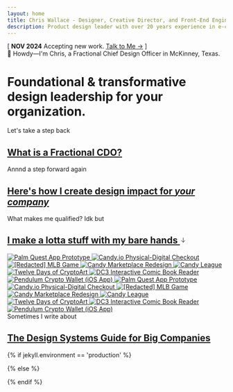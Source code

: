 ```yaml
---
layout: home
title: Chris Wallace - Designer, Creative Director, and Front-End Engineer
description: Product design leader with over 20 years experience in e-commerce, digital publishing, interactive media, and web3. Currently searching for my next long-term role.
---
```


<div class="content-container pt-6 pb-12">
  <div class="announcement fade-in-element">
    <span class="announcement__bracket">[</span> 
    <span class="announcement__content">
      <strong class="announcement__date">NOV 2024</strong> 
      <span class="announcement__text">Accepting new work.</span>
      <a class="announcement__link" href="/contact">Talk to Me &rarr;</a>
    </span> 
    <span class="announcement__bracket">]</span>
  </div>
  
  <div class="greeting fade-in-element"><span class="greeting__wave-container"><span class="greeting__wave">👋</span></span> Howdy&mdash;I'm Chris, a Fractional Chief Design Officer in McKinney, Texas.</div>

  <h1 class="home-title fade-in-element">Foundational &amp; transformative design leadership for your organization.</h1>

  <div class="mt-8 mb-16 2xl:mt-12 space-y-8 2xl:space-y-12">
    <div class="space-y-4 fade-in-element">
      <div class="max-w-2xl">
        <span class="text-primary-600 dark:text-primary-500">Let's take a step back</span>
        <h2 class="home-title-secondary">
          <a href="/fractional-cdo">
            What is a Fractional CDO?
          </a>
        </h2>
      </div>
    </div>
    <div class="space-y-4 fade-in-element">
      <div class="max-w-2xl">
        <span class="text-primary-600 dark:text-primary-500">Annnd a step forward again</span>
        <h2 class="home-title-secondary">
          <a href="/services">
            Here's how I create design impact for <em>your company</em>
          </a>
        </h2>
      </div>
    </div>
    <div class="space-y-4 fade-in-element">
      <div class="max-w-2xl">
        <span class="text-primary-600 dark:text-primary-500">What makes me qualified? Idk but</span>
        <h2 class="home-title-secondary">
          <a href="/portfolio">
            I make a lotta stuff with my bare hands <svg class="portfolio-intro__icon" width="16" height="16" viewBox="0 0 16 16" fill="none" xmlns="http://www.w3.org/2000/svg"><path d="M8 3v10M4 9l4 4 4-4" stroke="currentColor" stroke-width="1" stroke-linecap="round" stroke-linejoin="round"/></svg>
          </a>
        </h2>
      </div>
    </div>
  </div>
</div>

<div class="content-container-xo mt-12 mb-20">
  <div class="infinite-scroll fade-in-element">
    <div class="infinite-scroll__scroller">
      <!-- First set -->
      <a href="/portfolio/palm-quest/" class="infinite-scroll__item">
        <img src="https://ik.imagekit.io/UltraDAO/chriswallace.net/palm-quest-thumbnail.png?tr=w-760,q-70,f-auto" 
             srcset="https://ik.imagekit.io/UltraDAO/chriswallace.net/palm-quest-thumbnail.png?tr=w-570,q-70,f-auto 1x,
                     https://ik.imagekit.io/UltraDAO/chriswallace.net/palm-quest-thumbnail.png?tr=w-760,q-70,f-auto 2x,
                     https://ik.imagekit.io/UltraDAO/chriswallace.net/palm-quest-thumbnail.png?tr=w-1140,q-70,f-auto 3x"
             sizes="(max-width: 640px) 300px,
                    (max-width: 1536px) 380px,
                    (max-width: 2460px) 460px,
                    540px"
             alt="Palm Quest App Prototype" 
             class="infinite-scroll__image">
      </a>
      <a href="/portfolio/candy-physical-digital-feature/" class="infinite-scroll__item">
        <img src="https://ik.imagekit.io/UltraDAO/chriswallace.net/physical-digital.png?tr=w-760,q-70,f-auto" 
             srcset="https://ik.imagekit.io/UltraDAO/chriswallace.net/physical-digital.png?tr=w-570,q-70,f-auto 1x,
                     https://ik.imagekit.io/UltraDAO/chriswallace.net/physical-digital.png?tr=w-760,q-70,f-auto 2x,
                     https://ik.imagekit.io/UltraDAO/chriswallace.net/physical-digital.png?tr=w-1140,q-70,f-auto 3x"
             sizes="(max-width: 640px) 300px,
                    (max-width: 1536px) 380px,
                    (max-width: 2460px) 460px,
                    540px"
             alt="Candy.io Physical-Digital Checkout" 
             class="infinite-scroll__image">
      </a>
      <a href="/portfolio/redacted-mlb-game/" class="infinite-scroll__item">
        <img src="https://ik.imagekit.io/UltraDAO/chriswallace.net/redacted-mlb-game-thumbnail.png?tr=w-760,q-70,f-auto" 
             srcset="https://ik.imagekit.io/UltraDAO/chriswallace.net/redacted-mlb-game-thumbnail.png?tr=w-570,q-70,f-auto 1x,
                     https://ik.imagekit.io/UltraDAO/chriswallace.net/redacted-mlb-game-thumbnail.png?tr=w-760,q-70,f-auto 2x,
                     https://ik.imagekit.io/UltraDAO/chriswallace.net/redacted-mlb-game-thumbnail.png?tr=w-1140,q-70,f-auto 3x"
             sizes="(max-width: 640px) 300px,
                    (max-width: 1536px) 380px,
                    (max-width: 2460px) 460px,
                    540px"
             alt="[Redacted] MLB Game" 
             class="infinite-scroll__image">
      </a>
      <a href="/portfolio/candy-marketplace-redesign/" class="infinite-scroll__item">
        <img src="https://ik.imagekit.io/UltraDAO/chriswallace.net/candy-redesign-thumbnail.png?tr=w-760,q-70,f-auto" 
             srcset="https://ik.imagekit.io/UltraDAO/chriswallace.net/candy-redesign-thumbnail.png?tr=w-570,q-70,f-auto 1x,
                     https://ik.imagekit.io/UltraDAO/chriswallace.net/candy-redesign-thumbnail.png?tr=w-760,q-70,f-auto 2x,
                     https://ik.imagekit.io/UltraDAO/chriswallace.net/candy-redesign-thumbnail.png?tr=w-1140,q-70,f-auto 3x"
             sizes="(max-width: 640px) 300px,
                    (max-width: 1536px) 380px,
                    (max-width: 2460px) 460px,
                    540px"
             alt="Candy Marketplace Redesign" 
             class="infinite-scroll__image">
      </a>
      <a href="/portfolio/candy-league/" class="infinite-scroll__item">
        <img src="https://ik.imagekit.io/UltraDAO/chriswallace.net/candy-league-thumbnail.png?tr=w-760,q-70,f-auto" 
             srcset="https://ik.imagekit.io/UltraDAO/chriswallace.net/candy-league-thumbnail.png?tr=w-570,q-70,f-auto 1x,
                     https://ik.imagekit.io/UltraDAO/chriswallace.net/candy-league-thumbnail.png?tr=w-760,q-70,f-auto 2x,
                     https://ik.imagekit.io/UltraDAO/chriswallace.net/candy-league-thumbnail.png?tr=w-1140,q-70,f-auto 3x"
             sizes="(max-width: 640px) 300px,
                    (max-width: 1536px) 380px,
                    (max-width: 2460px) 460px,
                    540px"
             alt="Candy League" 
             class="infinite-scroll__image">
      </a>
      <a href="/portfolio/twelve-days-cryptoart/" class="infinite-scroll__item">
        <img src="https://ik.imagekit.io/UltraDAO/chriswallace.net/twelve-days-thumbnail.png?tr=w-760,q-70,f-auto" 
             srcset="https://ik.imagekit.io/UltraDAO/chriswallace.net/twelve-days-thumbnail.png?tr=w-570,q-70,f-auto 1x,
                     https://ik.imagekit.io/UltraDAO/chriswallace.net/twelve-days-thumbnail.png?tr=w-760,q-70,f-auto 2x,
                     https://ik.imagekit.io/UltraDAO/chriswallace.net/twelve-days-thumbnail.png?tr=w-1140,q-70,f-auto 3x"
             sizes="(max-width: 640px) 300px,
                    (max-width: 1536px) 380px,
                    (max-width: 2460px) 460px,
                    540px"
             alt="Twelve Days of CryptoArt" 
             class="infinite-scroll__image">
      </a>
      <a href="/portfolio/dc3-interactive-comic-reader/" class="infinite-scroll__item">
        <img src="https://ik.imagekit.io/UltraDAO/chriswallace.net/dc3-reader-1.png?tr=w-760,q-70,f-auto" 
             srcset="https://ik.imagekit.io/UltraDAO/chriswallace.net/dc3-reader-1.png?tr=w-570,q-70,f-auto 1x,
                     https://ik.imagekit.io/UltraDAO/chriswallace.net/dc3-reader-1.png?tr=w-760,q-70,f-auto 2x,
                     https://ik.imagekit.io/UltraDAO/chriswallace.net/dc3-reader-1.png?tr=w-1140,q-70,f-auto 3x"
             sizes="(max-width: 640px) 300px,
                    (max-width: 1536px) 380px,
                    (max-width: 2460px) 460px,
                    540px"
             alt="DC3 Interactive Comic Book Reader" 
             class="infinite-scroll__image">
      </a>
      <a href="/portfolio/pendulum-crypto-wallet/" class="infinite-scroll__item">
        <img src="https://ik.imagekit.io/UltraDAO/chriswallace.net/pendulum-thumbnail.png?tr=w-760,q-70,f-auto" 
             srcset="https://ik.imagekit.io/UltraDAO/chriswallace.net/pendulum-thumbnail.png?tr=w-570,q-70,f-auto 1x,
                     https://ik.imagekit.io/UltraDAO/chriswallace.net/pendulum-thumbnail.png?tr=w-760,q-70,f-auto 2x,
                     https://ik.imagekit.io/UltraDAO/chriswallace.net/pendulum-thumbnail.png?tr=w-1140,q-70,f-auto 3x"
             sizes="(max-width: 640px) 300px,
                    (max-width: 1536px) 380px,
                    (max-width: 2460px) 460px,
                    540px"
             alt="Pendulum Crypto Wallet (iOS App)" 
             class="infinite-scroll__image">
      </a>
      <!-- second set -->
      <a href="/portfolio/palm-quest/" class="infinite-scroll__item">
        <img src="https://ik.imagekit.io/UltraDAO/chriswallace.net/palm-quest-thumbnail.png?tr=w-760,q-70,f-auto" 
             srcset="https://ik.imagekit.io/UltraDAO/chriswallace.net/palm-quest-thumbnail.png?tr=w-570,q-70,f-auto 1x,
                     https://ik.imagekit.io/UltraDAO/chriswallace.net/palm-quest-thumbnail.png?tr=w-760,q-70,f-auto 2x,
                     https://ik.imagekit.io/UltraDAO/chriswallace.net/palm-quest-thumbnail.png?tr=w-1140,q-70,f-auto 3x"
             sizes="(max-width: 640px) 300px,
                    (max-width: 1536px) 380px,
                    (max-width: 2460px) 460px,
                    540px"
             alt="Palm Quest App Prototype" 
             class="infinite-scroll__image">
      </a>
      <a href="/portfolio/candy-physical-digital-feature/" class="infinite-scroll__item">
        <img src="https://ik.imagekit.io/UltraDAO/chriswallace.net/physical-digital.png?tr=w-760,q-70,f-auto" 
             srcset="https://ik.imagekit.io/UltraDAO/chriswallace.net/physical-digital.png?tr=w-570,q-70,f-auto 1x,
                     https://ik.imagekit.io/UltraDAO/chriswallace.net/physical-digital.png?tr=w-760,q-70,f-auto 2x,
                     https://ik.imagekit.io/UltraDAO/chriswallace.net/physical-digital.png?tr=w-1140,q-70,f-auto 3x"
             sizes="(max-width: 640px) 300px,
                    (max-width: 1536px) 380px,
                    (max-width: 2460px) 460px,
                    540px"
             alt="Candy.io Physical-Digital Checkout" 
             class="infinite-scroll__image">
      </a>
      <a href="/portfolio/redacted-mlb-game/" class="infinite-scroll__item">
        <img src="https://ik.imagekit.io/UltraDAO/chriswallace.net/redacted-mlb-game-thumbnail.png?tr=w-760,q-70,f-auto" 
             srcset="https://ik.imagekit.io/UltraDAO/chriswallace.net/redacted-mlb-game-thumbnail.png?tr=w-570,q-70,f-auto 1x,
                     https://ik.imagekit.io/UltraDAO/chriswallace.net/redacted-mlb-game-thumbnail.png?tr=w-760,q-70,f-auto 2x,
                     https://ik.imagekit.io/UltraDAO/chriswallace.net/redacted-mlb-game-thumbnail.png?tr=w-1140,q-70,f-auto 3x"
             sizes="(max-width: 640px) 300px,
                    (max-width: 1536px) 380px,
                    (max-width: 2460px) 460px,
                    540px"
             alt="[Redacted] MLB Game" 
             class="infinite-scroll__image">
      </a>
      <a href="/portfolio/candy-marketplace-redesign/" class="infinite-scroll__item">
        <img src="https://ik.imagekit.io/UltraDAO/chriswallace.net/candy-redesign-thumbnail.png?tr=w-760,q-70,f-auto" 
             srcset="https://ik.imagekit.io/UltraDAO/chriswallace.net/candy-redesign-thumbnail.png?tr=w-570,q-70,f-auto 1x,
                     https://ik.imagekit.io/UltraDAO/chriswallace.net/candy-redesign-thumbnail.png?tr=w-760,q-70,f-auto 2x,
                     https://ik.imagekit.io/UltraDAO/chriswallace.net/candy-redesign-thumbnail.png?tr=w-1140,q-70,f-auto 3x"
             sizes="(max-width: 640px) 300px,
                    (max-width: 1536px) 380px,
                    (max-width: 2460px) 460px,
                    540px"
             alt="Candy Marketplace Redesign" 
             class="infinite-scroll__image">
      </a>
      <a href="/portfolio/candy-league/" class="infinite-scroll__item">
        <img src="https://ik.imagekit.io/UltraDAO/chriswallace.net/candy-league-thumbnail.png?tr=w-760,q-70,f-auto" 
             srcset="https://ik.imagekit.io/UltraDAO/chriswallace.net/candy-league-thumbnail.png?tr=w-570,q-70,f-auto 1x,
                     https://ik.imagekit.io/UltraDAO/chriswallace.net/candy-league-thumbnail.png?tr=w-760,q-70,f-auto 2x,
                     https://ik.imagekit.io/UltraDAO/chriswallace.net/candy-league-thumbnail.png?tr=w-1140,q-70,f-auto 3x"
             sizes="(max-width: 640px) 300px,
                    (max-width: 1536px) 380px,
                    (max-width: 2460px) 460px,
                    540px"
             alt="Candy League" 
             class="infinite-scroll__image">
      </a>
      <a href="/portfolio/twelve-days-cryptoart/" class="infinite-scroll__item">
        <img src="https://ik.imagekit.io/UltraDAO/chriswallace.net/twelve-days-thumbnail.png?tr=w-760,q-70,f-auto" 
             srcset="https://ik.imagekit.io/UltraDAO/chriswallace.net/twelve-days-thumbnail.png?tr=w-570,q-70,f-auto 1x,
                     https://ik.imagekit.io/UltraDAO/chriswallace.net/twelve-days-thumbnail.png?tr=w-760,q-70,f-auto 2x,
                     https://ik.imagekit.io/UltraDAO/chriswallace.net/twelve-days-thumbnail.png?tr=w-1140,q-70,f-auto 3x"
             sizes="(max-width: 640px) 300px,
                    (max-width: 1536px) 380px,
                    (max-width: 2460px) 460px,
                    540px"
             alt="Twelve Days of CryptoArt" 
             class="infinite-scroll__image">
      </a>
      <a href="/portfolio/dc3-interactive-comic-reader/" class="infinite-scroll__item">
        <img src="https://ik.imagekit.io/UltraDAO/chriswallace.net/dc3-reader-1.png?tr=w-760,q-70,f-auto" 
             srcset="https://ik.imagekit.io/UltraDAO/chriswallace.net/dc3-reader-1.png?tr=w-570,q-70,f-auto 1x,
                     https://ik.imagekit.io/UltraDAO/chriswallace.net/dc3-reader-1.png?tr=w-760,q-70,f-auto 2x,
                     https://ik.imagekit.io/UltraDAO/chriswallace.net/dc3-reader-1.png?tr=w-1140,q-70,f-auto 3x"
             sizes="(max-width: 640px) 300px,
                    (max-width: 1536px) 380px,
                    (max-width: 2460px) 460px,
                    540px"
             alt="DC3 Interactive Comic Book Reader" 
             class="infinite-scroll__image">
      </a>
      <a href="/portfolio/pendulum-crypto-wallet/" class="infinite-scroll__item">
        <img src="https://ik.imagekit.io/UltraDAO/chriswallace.net/pendulum-thumbnail.png?tr=w-760,q-70,f-auto" 
             srcset="https://ik.imagekit.io/UltraDAO/chriswallace.net/pendulum-thumbnail.png?tr=w-570,q-70,f-auto 1x,
                     https://ik.imagekit.io/UltraDAO/chriswallace.net/pendulum-thumbnail.png?tr=w-760,q-70,f-auto 2x,
                     https://ik.imagekit.io/UltraDAO/chriswallace.net/pendulum-thumbnail.png?tr=w-1140,q-70,f-auto 3x"
             sizes="(max-width: 640px) 300px,
                    (max-width: 1536px) 380px,
                    (max-width: 2460px) 460px,
                    540px"
             alt="Pendulum Crypto Wallet (iOS App)" 
             class="infinite-scroll__image">
      </a>
    </div>
  </div>
</div>

<div class="content-container pt-6 pb-12">
  <div class="mt-6 space-y-4 fade-in-element">
    <div class="max-w-2xl">
      <span class="text-primary-600 dark:text-primary-500">Sometimes I write about</span>
      <h2 class="home-title-secondary">
        <a href="/articles/the-design-systems-guide-for-big-companies">
          The Design Systems Guide for Big Companies
        </a>
      </h2>
    </div>
  </div>
</div>

{% if jekyll.environment == 'production' %}

<script src="/assets/js/typewriterHome.min.js?v={{ site.version }}"></script>

{% else %}

<script src="/assets/js/typewriterHome.js?v={{ site.version }}"></script>

{% endif %}
